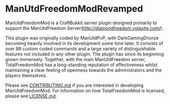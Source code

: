 # ManUtdFreedomModRevamped #

ManUtdFreedomMod is a CraftBukkit server plugin designed primarily to support the ManUtdFreedom Server(http://diamondfreedom.yolasite.com/). 

This plugin was originally coded by ManUtdPvP, with DarkGamingDronze becoming heavily involved in its development some time later. It consists of over 88 custom coded commands and a large variety of distinguishable features not included in any other plugin. The plugin has since its beginning grown immensely. Together, with the main ManUtdFreedom server, TotalFreedomMod has a long-standing reputation of effectiveness whilst maintaining a clear feeling of openness towards the administrators and the players themselves.

Please see [CONTRIBUTING.md](CONTRIBUTING.md) if you are interested in developing ManUtdFreedomMod. For information on how TotalFreedomMod is licensed, please see [LICENSE.md](LICENSE.md).

